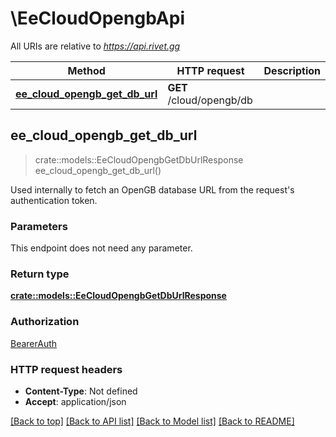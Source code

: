 # \EeCloudOpengbApi

All URIs are relative to *https://api.rivet.gg*

Method | HTTP request | Description
------------- | ------------- | -------------
[**ee_cloud_opengb_get_db_url**](EeCloudOpengbApi.md#ee_cloud_opengb_get_db_url) | **GET** /cloud/opengb/db | 



## ee_cloud_opengb_get_db_url

> crate::models::EeCloudOpengbGetDbUrlResponse ee_cloud_opengb_get_db_url()


Used internally to fetch an OpenGB database URL from the request's authentication token.

### Parameters

This endpoint does not need any parameter.

### Return type

[**crate::models::EeCloudOpengbGetDbUrlResponse**](EeCloudOpengbGetDbUrlResponse.md)

### Authorization

[BearerAuth](../README.md#BearerAuth)

### HTTP request headers

- **Content-Type**: Not defined
- **Accept**: application/json

[[Back to top]](#) [[Back to API list]](../README.md#documentation-for-api-endpoints) [[Back to Model list]](../README.md#documentation-for-models) [[Back to README]](../README.md)

